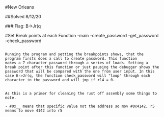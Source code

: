 #New Orleans

##Solved 8/12/20

###:Flag: B->Jr(q


#Set Break points at each Function
	-main
	-create_password
	-get_password
	-check_password

##
	Running the program and setting the breakpoints shows, that the program firsts does a call to create password. This function
	makes a 7 character password through a series of loads. Setting a break point after this function or just pausing the debugger shows the password that will be compared with the one from user input. In this case B->Jr(q, the function check_password will "loop" through each character in the password and will jmp if r14 = 0.


##
	As this is a primer for cleaning the rust off assembly some things to note.

	- #0x__ means that specific value not the address so mov #0x4142, r5 means to move 4142 into r5
